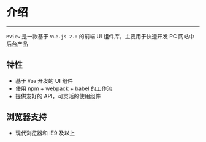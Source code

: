 # 介绍

----

`MView` 是一款基于 `Vue.js 2.0` 的前端 UI 组件库，主要用于快速开发 PC 网站中后台产品

## 特性

- 基于 `Vue` 开发的 UI 组件
- 使用 npm + webpack + babel 的工作流
- 提供友好的 API，可灵活的使用组件

## 浏览器支持

- 现代浏览器和 IE9 及以上




